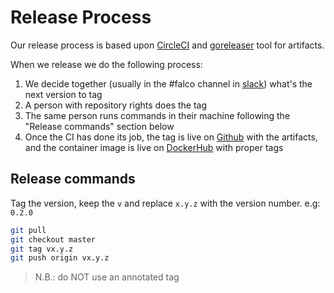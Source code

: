 # Release Process

Our release process is based upon [CircleCI](https://app.circleci.com/pipelines/github/falcosecurity/driverkit) and [goreleaser](https://github.com/goreleaser/goreleaser) tool for artifacts.

When we release we do the following process:

1. We decide together (usually in the #falco channel in [slack](https://kubernetes.slack.com/messages/falco)) what's the next version to tag
2. A person with repository rights does the tag
3. The same person runs commands in their machine following the "Release commands" section below
4. Once the CI has done its job, the tag is live on [Github](https://github.com/falcosecurity/driverkit/releases) with the artifacts, and the container image is live on [DockerHub](https://hub.docker.com/r/falcosecurity/driverkit) with proper tags

## Release commands

Tag the version, keep the `v` and replace `x.y.z` with the version number. e.g: `0.2.0`

```bash
git pull
git checkout master
git tag vx.y.z
git push origin vx.y.z
```
> N.B.: do NOT use an annotated tag
